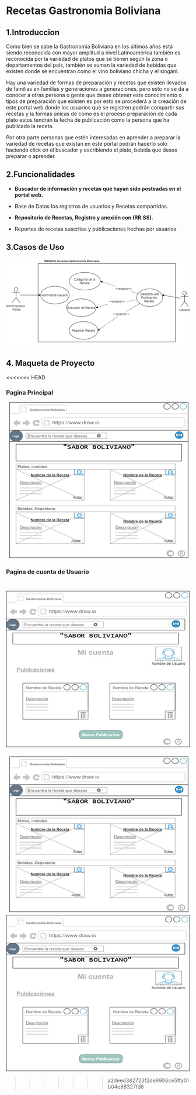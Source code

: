 # Recetas Gastronomia Boliviana
## 1.Introduccion
Como bien se sabe la Gastronomía  Boliviana en los últimos años está siendo reconocida con mayor  amplitud a nivel Latinoamérica también es reconocida por la variedad  de platos que se tienen según la zona o departamentos del país, también se  suman la variedad de bebidas  que existen donde se  encuentran como el vino boliviano chicha y el singani.

Hay una variedad de formas de preparación y recetas que existen llevados de familias  en familias y generaciones a generaciones,  pero esto no se da a conocer  a otras persona o gente que desee obtener este conocimiento o tipos de preparación que existen es por esto se procederá a la creación de este portal web donde los usuarios que se  registren podrán compartir sus recetas  y la formas únicas de como  es el proceso preparación de cada plato  estos tendrán la fecha de publicación como la persona que ha publicado la receta. 

Por otra parte personas que estén interesadas en aprender  a preparar la variedad de recetas que existan en este portal podrán hacerlo solo haciendo click en el buscador y escribiendo el plato, bebida que desee preparar o aprender.
## 2.Funcionalidades
- **Buscador de información y recetas que hayan sido posteadas  en el portal web.**

- Base de Datos los registros de  usuarios y Recetas compartidas.

- **Repositorio de Recetas, Registro y anexión con (RR.SS).**

- Reportes de recetas suscritas y publicaciones  hechas por usuarios.

## 3.Casos de Uso
![Caso de uso de sistemas](CDU.png)
## 4. Maqueta de Proyecto
<<<<<<< HEAD

### Pagina Principal
![Maqueta1 Pag Main](maqueta1.png)

### Pagina de cuenta de Usuario
![Maqueta2 pag de User](maqueta2.png)
=======
![Maqueta de proyecto](maqueta1.png)
![Maqueta de proyecto](maqueta2.png)
>>>>>>> a2deed382723f2de9906ce5ffa01b04e88327fd8

